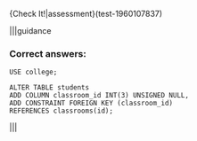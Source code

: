 {Check It!|assessment}(test-1960107837)

|||guidance

### Correct answers: 

`USE college;`

```
ALTER TABLE students
ADD COLUMN classroom_id INT(3) UNSIGNED NULL,
ADD CONSTRAINT FOREIGN KEY (classroom_id)
REFERENCES classrooms(id);
```

|||